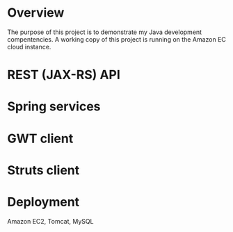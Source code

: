 # Overview

The purpose of this project is to demonstrate my Java development compentencies.  A working copy of this project is running on the Amazon EC cloud instance.



# REST (JAX-RS) API

# Spring services

# GWT client

# Struts client

# Deployment
Amazon EC2, Tomcat, MySQL